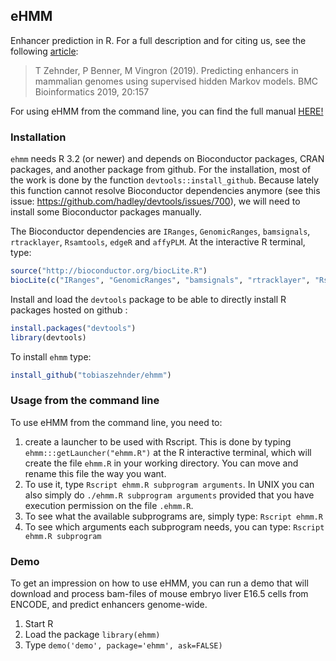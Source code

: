## eHMM

Enhancer prediction in R. For a full description and for citing us, see the following [article](https://doi.org/10.1186/s12859-019-2708-6):

> T Zehnder, P Benner, M Vingron (2019). Predicting enhancers in mammalian genomes using supervised hidden Markov models. BMC Bioinformatics 2019, 20:157

For using eHMM from the command line, you can find the full manual [HERE!](http://htmlpreview.github.io/?https://github.com/tobiaszehnder/ehmm/blob/master/inst/manual.html)


### Installation

`ehmm` needs R 3.2 (or newer) and depends on Bioconductor packages, CRAN packages, and another package from github. 
For the installation, most of the work is done by the function `devtools::install_github`. Because lately this function cannot resolve Bioconductor dependencies anymore (see this issue: https://github.com/hadley/devtools/issues/700), we will need to install some Bioconductor packages manually.

The Bioconductor dependencies are `IRanges`, `GenomicRanges`, `bamsignals`, `rtracklayer`, `Rsamtools`, `edgeR` and `affyPLM`. At the interactive R terminal, type:

```R
source("http://bioconductor.org/biocLite.R")
biocLite(c("IRanges", "GenomicRanges", "bamsignals", "rtracklayer", "Rsamtools", "edgeR", "affyPLM"))
```

Install and load the `devtools` package to be able to directly install R packages hosted on github :
```R
install.packages("devtools")
library(devtools)
```

To install `ehmm` type:

```R
install_github("tobiaszehnder/ehmm")
```

### Usage from the command line

To use eHMM from the command line, you need to:

1. create a launcher to be used with Rscript. This is done
by typing `ehmm:::getLauncher("ehmm.R")` at the R interactive 
terminal, which will create the file `ehmm.R` in your working directory. 
You can move and rename this file the way you want. 
2. To use it, type `Rscript ehmm.R subprogram arguments`.
In UNIX you can also simply do `./ehmm.R subprogram arguments` provided that
you have execution permission on the file `.ehmm.R`. 
3. To see what the available subprograms are, simply type: 
`Rscript ehmm.R` 
4. To see which arguments each subprogram needs, you can type: 
`Rscript ehmm.R subprogram`


### Demo

To get an impression on how to use eHMM, you can run a demo that will download and process bam-files of mouse embryo liver E16.5 cells from ENCODE, and predict enhancers genome-wide.

1. Start R
2. Load the package `library(ehmm)`
3. Type `demo('demo', package='ehmm', ask=FALSE)`
